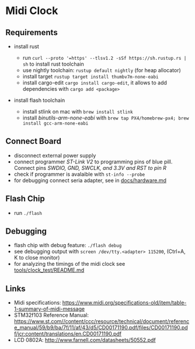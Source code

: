 # Midi Clock

## Requirements

* install rust
  * run `curl --proto '=https' --tlsv1.2 -sSf https://sh.rustup.rs | sh` to install rust toolchain
  * use nightly toolchain: `rustup default nightly` (for heap allocator)
  * install target `rustup target install thumbv7m-none-eabi`
  * install cargo-edit `cargo install cargo-edit`, it allows to add dependencies with `cargo add <package>`

* install flash toolchain
  * install stlink on mac with `brew install stlink`
  * install *binutils-arm-none-eabi* with `brew tap PX4/homebrew-px4; brew install gcc-arm-none-eabi`


## Connect Board

* disconnect external power supply
* connect programmer *ST-Link V2* to programming pins of blue pill. Connect pins *SWDIO, GND, SWCLK, and 3.3V and RST to pin R*
* check if programmer is avalaible with `st-info --probe`
* for debugging connect seria adapter, see in [docs/hardware.md](docs/hardware.md)

## Flash Chip

* run `./flash`

## Debugging

* flash chip with debug feature: `./flash debug`
* see debugging output with `screen /dev/tty.<adapter> 115200`, (Ctrl+A, K to close monitor)
* for analyzing the timings of the midi clock see [tools/clock_test/README.md](tools/clock_test/README.md)

## Links

* Midi specifications: https://www.midi.org/specifications-old/item/table-1-summary-of-midi-message
* STM32f103 Reference Manual: https://www.st.com//content/ccc/resource/technical/document/reference_manual/59/b9/ba/7f/11/af/43/d5/CD00171190.pdf/files/CD00171190.pdf/jcr:content/translations/en.CD00171190.pdf
* LCD 0802A: http://www.farnell.com/datasheets/50552.pdf
